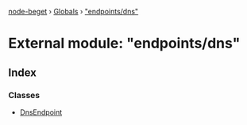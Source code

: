 [node-beget](../README.md) › [Globals](../globals.md) › ["endpoints/dns"](_endpoints_dns_.md)

# External module: "endpoints/dns"

## Index

### Classes

* [DnsEndpoint](../classes/_endpoints_dns_.dnsendpoint.md)
